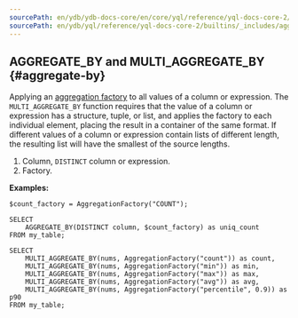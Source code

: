```yaml
---
sourcePath: en/ydb/ydb-docs-core/en/core/yql/reference/yql-docs-core-2/builtins/_includes/aggregation/aggregate_by.md
sourcePath: en/ydb/yql/reference/yql-docs-core-2/builtins/_includes/aggregation/aggregate_by.md
---
```

## AGGREGATE_BY and MULTI_AGGREGATE_BY {#aggregate-by}

Applying an [aggregation factory](../../basic.md#aggregationfactory) to all values of a column or expression. The `MULTI_AGGREGATE_BY` function requires that the value of a column or expression has a structure, tuple, or list, and applies the factory to each individual element, placing the result in a container of the same format. If different values of a column or expression contain lists of different length, the resulting list will have the smallest of the source lengths.

1. Column, `DISTINCT` column or expression.
2. Factory.

**Examples:**

```yql
$count_factory = AggregationFactory("COUNT");

SELECT
    AGGREGATE_BY(DISTINCT column, $count_factory) as uniq_count
FROM my_table;

SELECT
    MULTI_AGGREGATE_BY(nums, AggregationFactory("count")) as count,
    MULTI_AGGREGATE_BY(nums, AggregationFactory("min")) as min,
    MULTI_AGGREGATE_BY(nums, AggregationFactory("max")) as max,
    MULTI_AGGREGATE_BY(nums, AggregationFactory("avg")) as avg,
    MULTI_AGGREGATE_BY(nums, AggregationFactory("percentile", 0.9)) as p90
FROM my_table;
```

